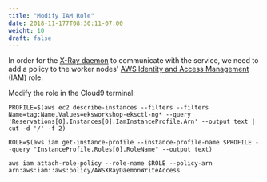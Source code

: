 ```yaml
---
title: "Modify IAM Role"
date: 2018-11-177T08:30:11-07:00
weight: 10
draft: false
---
```


In order for the [X-Ray daemon](https://docs.aws.amazon.com/xray/latest/devguide/xray-daemon.html) to communicate with the service, we need to add a policy to the worker nodes' [AWS Identity and Access Management](https://aws.amazon.com/iam/) (IAM) role.

Modify the role in the Cloud9 terminal:

```
PROFILE=$(aws ec2 describe-instances --filters --filters Name=tag:Name,Values=eksworkshop-eksctl-ng* --query 'Reservations[0].Instances[0].IamInstanceProfile.Arn' --output text | cut -d '/' -f 2)

ROLE=$(aws iam get-instance-profile --instance-profile-name $PROFILE --query "InstanceProfile.Roles[0].RoleName" --output text)

aws iam attach-role-policy --role-name $ROLE --policy-arn arn:aws:iam::aws:policy/AWSXRayDaemonWriteAccess
```

